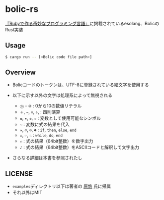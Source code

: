 # bolic-rs

[『Rubyで作る奇妙なプログラミング言語』](http://esolang-book.route477.net/)に掲載されているesolang、BolicのRust実装  

## Usage

```bash
$ cargo run -- [<Bolic code file path>]
```

## Overview

- Bolicコードのトークンは、UTF-8に登録されている絵文字を使用する
- 以下に示す以外の文字は処理系によって無視される

    - ``⓪`` - ``⑩`` : 0から10の数値リテラル
    - ``＋``, ``−``, ``×``, ``÷``, : 四則演算
    - ``✪``, ``✷``, ``✲``, ``✩`` : 変数として使用可能なシンボル
    - ``☜`` : 変数に式の結果を代入
    - ``✈``, ``☺``, ``☹``, ``☻`` : ``if``, ``then``, ``else``, ``end``
    - ``♺``, ``☞``, ``♘`` : ``while``, ``do``, ``end``
    - ``✍`` : 式の結果（64bit整数）を数字出力
    - ``♪`` : 式の結果（64bit整数）をASCIIコードと解釈して文字出力

- さらなる詳細は本書を参照されたし

## LICENSE

-  ``examples``ディレクトリ以下は著者の [原悠](https://github.com/yhara/esolang-book-sources) 氏に帰属
- それ以外はMIT
